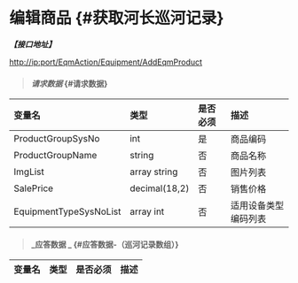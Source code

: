 # 编辑商品 {#获取河长巡河记录}

_**【接口地址】**_

[http://ip:port/EqmAction/Equipment/AddEqmProduct](http://ip:port/EqmQuery/Equipment/GetEqmProductBySysNo)

> #### _请求数据_ {#请求数据}

| 变量名 | 类型 | 是否必须 | 描述 |
| :--- | :--- | :--- | :--- |
| ProductGroupSysNo | int | 是 | 商品编码 |
| ProductGroupName | string | 否 | 商品名称 |
| ImgList | array string | 否 | 图片列表 |
| SalePrice | decimal\(18,2\) | 否 | 销售价格 |
| EquipmentTypeSysNoList | array int | 否 | 适用设备类型编码列表 |

> #### _应答数据 _ {#应答数据-（巡河记录数组）}

| 变量名 | 类型 | 是否必须 | 描述 |
| :--- | :--- | :--- | :--- |




